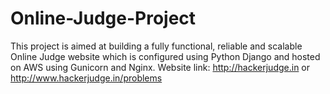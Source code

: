 # Online-Judge-Project
This project is aimed at building a fully functional, reliable and scalable Online Judge website which is configured using Python Django and hosted on AWS using Gunicorn and Nginx.
Website link: http://hackerjudge.in
or http://www.hackerjudge.in/problems
